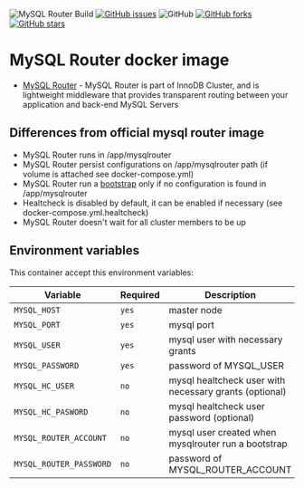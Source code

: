 ![MySQL Router Build](https://github.com/garutilorenzo/mysqlrouter/actions/workflows/docker-image.yml/badge.svg)
[![GitHub issues](https://img.shields.io/github/issues/garutilorenzo/mysqlrouter)](https://github.com/garutilorenzo/mysqlrouter/issues)
![GitHub](https://img.shields.io/github/license/garutilorenzo/mysqlrouter)
[![GitHub forks](https://img.shields.io/github/forks/garutilorenzo/mysqlrouter)](https://github.com/garutilorenzo/mysqlrouter/network)
[![GitHub stars](https://img.shields.io/github/stars/garutilorenzo/mysqlrouter)](https://github.com/garutilorenzo/laravel-docker/stargazers)

# MySQL Router docker image

* [MySQL Router](https://dev.mysql.com/doc/mysql-router/8.0/en/) - MySQL Router is part of InnoDB Cluster, and is lightweight middleware that provides transparent routing between your application and back-end MySQL Servers

## Differences from official mysql router image

* MySQL Router runs in /app/mysqlrouter
* MySQL Router persist configurations on /app/mysqlrouter path (if volume is attached see docker-compose.yml)
* MySQL Router run a [bootstrap](https://dev.mysql.com/doc/mysql-router/8.0/en/mysql-router-deploying-bootstrapping.html) only if no configuration is found in /app/mysqlrouter
* Healtcheck is disabled by default, it can be enabled if necessary (see docker-compose.yml.healtcheck)
* MySQL Router doesn't wait for all cluster members to be up

## Environment variables

This container accept this environment variables:

| Variable   | Required | Description |
| ------- | -------- | ----------- |
| `MYSQL_HOST` | `yes` |  master node |
| `MYSQL_PORT` | `yes` |  mysql port |
| `MYSQL_USER` | `yes` |  mysql user with necessary grants |
| `MYSQL_PASSWORD` | `yes` |  password of MYSQL_USER |
| `MYSQL_HC_USER` | `no` |  mysql healtcheck user with necessary grants (optional) |
| `MYSQL_HC_PASWORD` | `no` |  mysql healtcheck user password (optional)
| `MYSQL_ROUTER_ACCOUNT` | `no` |  mysql user created when mysqlrouter run a bootstrap |
| `MYSQL_ROUTER_PASSWORD` | `no` |  password of MYSQL_ROUTER_ACCOUNT |